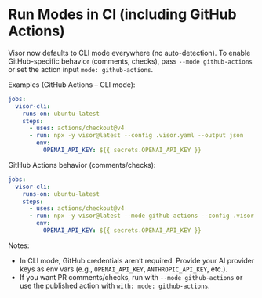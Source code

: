 # Run Modes in CI (including GitHub Actions)

Visor now defaults to CLI mode everywhere (no auto-detection). To enable GitHub-specific behavior (comments, checks), pass `--mode github-actions` or set the action input `mode: github-actions`.

Examples (GitHub Actions – CLI mode):

```yaml
jobs:
  visor-cli:
    runs-on: ubuntu-latest
    steps:
      - uses: actions/checkout@v4
      - run: npx -y visor@latest --config .visor.yaml --output json
        env:
          OPENAI_API_KEY: ${{ secrets.OPENAI_API_KEY }}
```

GitHub Actions behavior (comments/checks):

```yaml
jobs:
  visor-cli:
    runs-on: ubuntu-latest
    steps:
      - uses: actions/checkout@v4
      - run: npx -y visor@latest --mode github-actions --config .visor.yaml --output json
        env:
          OPENAI_API_KEY: ${{ secrets.OPENAI_API_KEY }}
```

Notes:

- In CLI mode, GitHub credentials aren’t required. Provide your AI provider keys as env vars (e.g., `OPENAI_API_KEY`, `ANTHROPIC_API_KEY`, etc.).
- If you want PR comments/checks, run with `--mode github-actions` or use the published action with `with: mode: github-actions`.
